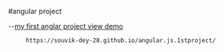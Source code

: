 #angular project

--[my first anglar project view demo](https://souvik-dey-28.github.io/angular.js.1stproject/)

         https://souvik-dey-28.github.io/angular.js.1stproject/
